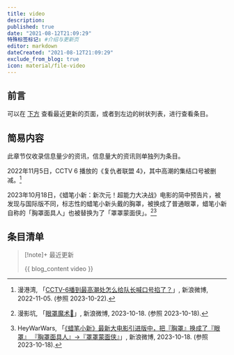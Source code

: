 ```yaml
---
title: video
description:
published: true
date: "2021-08-12T21:09:29"
特殊标签标记: #介绍与更新页
editor: markdown
dateCreated: "2021-08-12T21:09:29"
exclude_from_blog: true
icon: material/file-video
---
```


## 前言

可以在 [下方](#条目清单) 查看最近更新的页面，或者到左边的树状列表，进行查看条目。

## 简易内容

此章节仅收录信息量少的资讯，信息量大的资讯则单独列为条目。

2022年11月5日，CCTV 6 播放的《复仇者联盟 4》，其中高潮的集结口号被删减。[^T8gwv]

[^T8gwv]: 漫港湾, 「[CCTV-6播到最高潮处怎么给队长喊口号掐了？](http://archive.today/2022.11.05-102745/https://weibo.com/5645465545/MdwP80dkV)」, 新浪微博, 2022-11-05. (参照 2023-10-22).

2023年10月18日，《蜡笔小新：新次元！超能力大决战》电影的简中预告片，被发现与国际版不同，标志性的蜡笔小新头戴的胸罩，被换成了普通眼罩，蜡笔小新自称的「胸罩面具人」也被替换为了「罩罩蒙面侠」。[^VKL8i][^ov5zJ]

[^VKL8i]: 漫影坑, 「[眼罩魔术👀](http://archive.today/2023.10.18-081215/https://weibo.com/5347468522/NooCjqW1V)」, 新浪微博, 2023-10-18. (参照 2023-10-18).

[^ov5zJ]: HeyWarWars, 「[《蜡笔小新》最新大电影引进版中，把『胸罩』换成了『眼罩』 『胸罩面具人』→『罩罩蒙面侠』](http://archive.today/2023.10.18-081224/https://weibo.com/3460516424/NophXFOdU)」, 新浪微博, 2023-10-18. (参照 2023-10-18).

## 条目清单

> [!note]+ 最近更新
>
> {{ blog_content video }}
